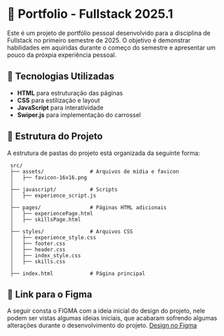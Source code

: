 # 📌 Portfolio - Fullstack 2025.1

Este é um projeto de portfólio pessoal desenvolvido para a disciplina de Fullstack no primeiro semestre de 2025. O objetivo é demonstrar habilidades em aquiridas durante o começo do semestre e apresentar um pouco da próxpia experiência pessoal.

## 🚀 Tecnologias Utilizadas
- **HTML** para estruturação das páginas
- **CSS** para estilização e layout
- **JavaScript** para interatividade
- **Swiper.js** para implementação do carrossel

## 📂 Estrutura do Projeto
A estrutura de pastas do projeto está organizada da seguinte forma:
```
 src/
 ├── assets/               # Arquivos de mídia e favicon
 │   ├── favicon-16x16.png
 │
 ├── javascript/           # Scripts 
 │   ├── experience_script.js
 │
 ├── pages/                # Páginas HTML adicionais
 │   ├── experiencePage.html
 │   ├── skillsPage.html
 │
 ├── styles/               # Arquivos CSS
 │   ├── experience_style.css
 │   ├── footer.css
 │   ├── header.css
 │   ├── index_style.css
 │   ├── skills.css
 │
 ├── index.html            # Página principal
```

## 🎨 Link para o Figma
A seguir consta o FIGMA com a ideia inicial do design do projeto, nele podem ser vistas algumas ideias iniciais, que acabaram sofrendo algumas alterações durante o desenvolvimento do projeto.
[Design no Figma](https://www.figma.com/design/oU6c28NnR6e9NPGmFzM0Di/Unidade-1?node-id=0-1&t=DglQr8LNMQ58jufx-1)
